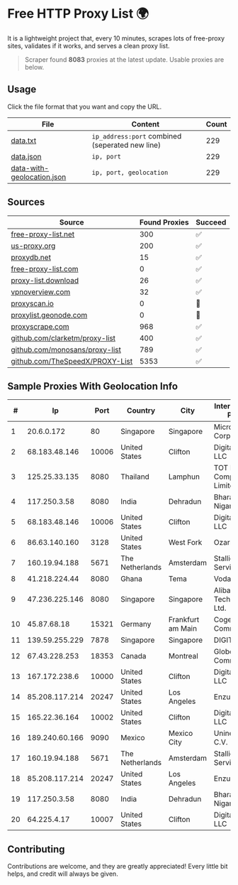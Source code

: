 
# Free HTTP Proxy List 🌍

It is a lightweight project that, every 10 minutes, scrapes lots of free-proxy sites, validates if it works, and serves a clean proxy list.


> Scraper found **8083** proxies at the latest update. Usable proxies are below.

## Usage

Click the file format that you want and copy the URL.


|File|Content|Count|
|----|-------|-----|
|[data.txt](https://raw.githubusercontent.com/themiralay/Proxy-List-World/master/data.txt)|`ip_address:port` combined (seperated new line)|229|
|[data.json](https://raw.githubusercontent.com/themiralay/Proxy-List-World/master/data.json)|`ip, port`|229|
|[data-with-geolocation.json](https://raw.githubusercontent.com/themiralay/Proxy-List-World/master/data-with-geolocation.json)|`ip, port, geolocation`|229|

## Sources

|Source|Found Proxies|Succeed|
|------|-------------|-------|
|[free-proxy-list.net](https://free-proxy-list.net)|300|✅|
|[us-proxy.org](https://www.us-proxy.org)|200|✅|
|[proxydb.net](http://proxydb.net)|15|✅|
|[free-proxy-list.com](https://free-proxy-list.com/?page=&port=&type%5B%5D=http&type%5B%5D=https&up_time=0&search=Search)|0|✅|
|[proxy-list.download](https://www.proxy-list.download/HTTP)|26|✅|
|[vpnoverview.com](https://vpnoverview.com/privacy/anonymous-browsing/free-proxy-servers)|32|✅|
|[proxyscan.io](https://www.proxyscan.io)|0|🚫|
|[proxylist.geonode.com](https://proxylist.geonode.com/api/proxy-list?limit=300&page=1&sort_by=lastChecked&sort_type=desc&protocols=http,https)|0|🚫|
|[proxyscrape.com](https://api.proxyscrape.com/v2/?request=displayproxies&protocol=http&timeout=10000&country=all&ssl=all&anonymity=all)|968|✅|
|[github.com/clarketm/proxy-list](https://raw.githubusercontent.com/clarketm/proxy-list/master/proxy-list-raw.txt)|400|✅|
|[github.com/monosans/proxy-list](https://raw.githubusercontent.com/monosans/proxy-list/main/proxies/http.txt)|789|✅|
|[github.com/TheSpeedX/PROXY-List](https://raw.githubusercontent.com/TheSpeedX/PROXY-List/master/http.txt)|5353|✅|


## Sample Proxies With Geolocation Info

|#|Ip|Port|Country|City|Internet Service Provider|
|-|--|----|-------|----|-------------------------|
|1|20.6.0.172|80|Singapore|Singapore|Microsoft Corporation|
|2|68.183.48.146|10006|United States|Clifton|DigitalOcean, LLC|
|3|125.25.33.135|8080|Thailand|Lamphun|TOT Public Company Limited|
|4|117.250.3.58|8080|India|Dehradun|Bharat Sanchar Nigam Ltd|
|5|68.183.48.146|10006|United States|Clifton|DigitalOcean, LLC|
|6|86.63.140.160|3128|United States|West Fork|OzarksGo, LLC|
|7|160.19.94.188|5671|The Netherlands|Amsterdam|Stallion Network Services Limited|
|8|41.218.224.44|8080|Ghana|Tema|Vodafone Ghana|
|9|47.236.225.146|8080|Singapore|Singapore|Alibaba (US) Technology Co., Ltd.|
|10|45.87.68.18|15321|Germany|Frankfurt am Main|Cogent Communications|
|11|139.59.255.229|7878|Singapore|Singapore|DIGITALOCEAN|
|12|67.43.228.253|18353|Canada|Montreal|GloboTech Communications|
|13|167.172.238.6|10000|United States|Clifton|DigitalOcean, LLC|
|14|85.208.117.214|20247|United States|Los Angeles|Enzu Inc|
|15|165.22.36.164|10002|United States|Clifton|DigitalOcean, LLC|
|16|189.240.60.166|9090|Mexico|Mexico City|Uninet S.A. de C.V.|
|17|160.19.94.188|5671|The Netherlands|Amsterdam|Stallion Network Services Limited|
|18|85.208.117.214|20247|United States|Los Angeles|Enzu Inc|
|19|117.250.3.58|8080|India|Dehradun|Bharat Sanchar Nigam Ltd|
|20|64.225.4.17|10007|United States|Clifton|DigitalOcean, LLC|



## Contributing

Contributions are welcome, and they are greatly appreciated! Every
little bit helps, and credit will always be given.

